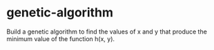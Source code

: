 # genetic-algorithm
Build a genetic algorithm to find the values of x and y that produce the minimum value of the function h(x, y).
